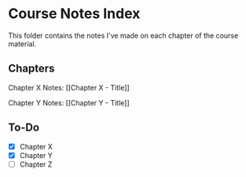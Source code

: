 # Course Notes Index

This folder contains the notes I've made on each chapter of the course material.

## Chapters

Chapter X Notes: [[Chapter X - Title]]

Chapter Y Notes: [[Chapter Y - Title]]

## To-Do

- [x] Chapter X
- [x] Chapter Y
- [ ] Chapter Z